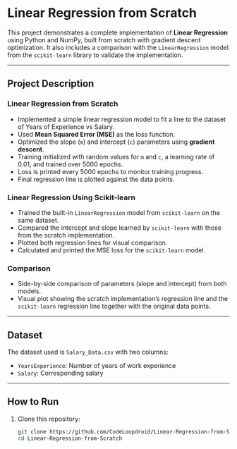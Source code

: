 # Linear Regression from Scratch

This project demonstrates a complete implementation of **Linear Regression** using Python and NumPy, built from scratch with gradient descent optimization. It also includes a comparison with the `LinearRegression` model from the `scikit-learn` library to validate the implementation.

---

## Project Description

### Linear Regression from Scratch
- Implemented a simple linear regression model to fit a line to the dataset of Years of Experience vs Salary.
- Used **Mean Squared Error (MSE)** as the loss function.
- Optimized the slope (`m`) and intercept (`c`) parameters using **gradient descent**.
- Training initialized with random values for `m` and `c`, a learning rate of 0.01, and trained over 5000 epochs.
- Loss is printed every 5000 epochs to monitor training progress.
- Final regression line is plotted against the data points.

### Linear Regression Using Scikit-learn
- Trained the built-in `LinearRegression` model from `scikit-learn` on the same dataset.
- Compared the intercept and slope learned by `scikit-learn` with those from the scratch implementation.
- Plotted both regression lines for visual comparison.
- Calculated and printed the MSE loss for the `scikit-learn` model.

### Comparison
- Side-by-side comparison of parameters (slope and intercept) from both models.
- Visual plot showing the scratch implementation’s regression line and the `scikit-learn` regression line together with the original data points.

---

## Dataset

The dataset used is `Salary_Data.csv` with two columns:
- `YearsExperience`: Number of years of work experience
- `Salary`: Corresponding salary

---

## How to Run

1. Clone this repository:
   ```bash
   git clone https://github.com/CodeLoopdroid/Linear-Regression-from-Scratch.git
   cd Linear-Regression-from-Scratch
